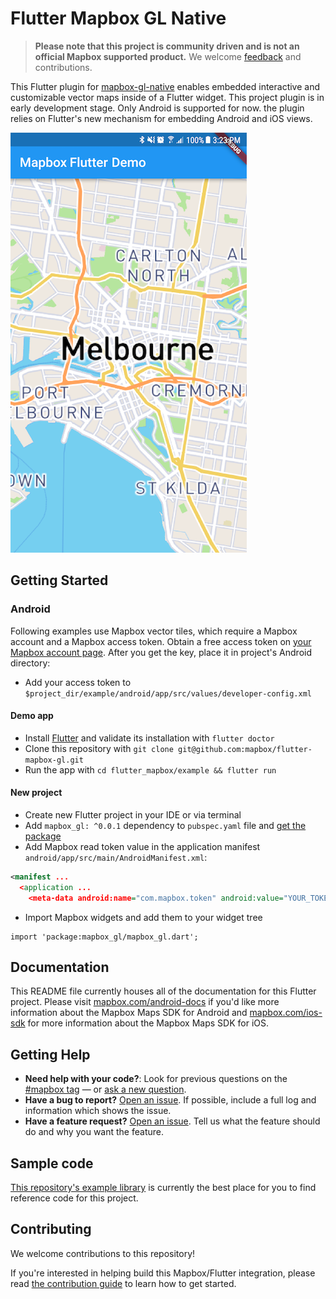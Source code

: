 # Flutter Mapbox GL Native

> **Please note that this project is community driven and is not an official Mapbox supported product.** We welcome [feedback](https://github.com/tobrun/flutter-mapbox-gl/issues) and contributions.

This Flutter plugin for [mapbox-gl-native](https://github.com/mapbox/mapbox-gl-native) enables
embedded interactive and customizable vector maps inside of a Flutter widget. This project plugin is in early development stage. Only Android is supported for now.
the plugin relies on Flutter's new mechanism for embedding Android and iOS views.

![screenshot.png](screenshot.png)

## Getting Started

### Android

Following examples use Mapbox vector tiles, which require a Mapbox account and a Mapbox access token. Obtain a free access token on [your Mapbox account page](https://www.mapbox.com/account/access-tokens/). After you get the key, place it in project's Android directory:
- Add your access token to `$project_dir/example/android/app/src/values/developer-config.xml`

#### Demo app

- Install [Flutter](https://flutter.io/get-started/) and validate its installation with `flutter doctor`
- Clone this repository with `git clone git@github.com:mapbox/flutter-mapbox-gl.git`
- Run the app with `cd flutter_mapbox/example && flutter run`

#### New project

- Create new Flutter project in your IDE or via terminal
- Add `mapbox_gl: ^0.0.1` dependency to `pubspec.yaml` file and [get the package](https://flutter.io/using-packages/#adding-a-package-dependency-to-an-app)
- Add Mapbox read token value in the application manifest `android/app/src/main/AndroidManifest.xml`:

```xml
<manifest ...
  <application ...
    <meta-data android:name="com.mapbox.token" android:value="YOUR_TOKEN_HERE" />
```

- Import Mapbox widgets and add them to your widget tree
```
import 'package:mapbox_gl/mapbox_gl.dart';
```

## Documentation

This README file currently houses all of the documentation for this Flutter project. Please visit [mapbox.com/android-docs](https://www.mapbox.com/android-docs/) if you'd like more information about the Mapbox Maps SDK for Android and [mapbox.com/ios-sdk](https://www.mapbox.com/ios-sdk/) for more information about the Mapbox Maps SDK for iOS.

## Getting Help

- **Need help with your code?**: Look for previous questions on the [#mapbox tag](https://stackoverflow.com/questions/tagged/mapbox+android) — or [ask a new question](https://stackoverflow.com/questions/tagged/mapbox+android).
- **Have a bug to report?** [Open an issue](https://github.com/tobrun/flutter-mapbox-gl/issues/new). If possible, include a full log and information which shows the issue.
- **Have a feature request?** [Open an issue](https://github.com/tobrun/flutter-mapbox-gl/issues/new). Tell us what the feature should do and why you want the feature.

## Sample code

[This repository's example library](https://github.com/tobrun/flutter-mapbox-gl/tree/master/example/lib) is currently the best place for you to find reference code for this project.

## Contributing

We welcome contributions to this repository!

If you're interested in helping build this Mapbox/Flutter integration, please read [the contribution guide](https://github.com/tobrun/flutter-mapbox-gl/blob/master/CONTRIBUTING.md) to learn how to get started.
